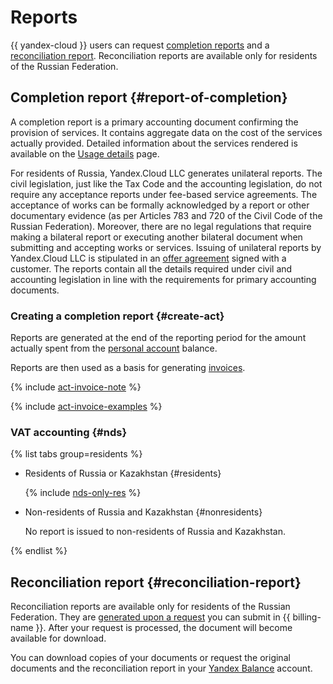 # Reports

{{ yandex-cloud }} users can request [completion reports](##report-of-completion) and a [reconciliation report](#reconciliation-report). Reconciliation reports are available only for residents of the Russian Federation.

## Completion report {#report-of-completion}

A completion report is a primary accounting document confirming the provision of services. It contains aggregate data on the cost of the services actually provided. Detailed information about the services rendered is available on the [Usage details](../operations/check-charges.md) page.

For residents of Russia, Yandex.Cloud LLC generates unilateral reports. The civil legislation, just like the Tax Code and the accounting legislation, do not require any acceptance reports under fee-based service agreements. The acceptance of works can be formally acknowledged by a report or other documentary evidence (as per Articles 783 and 720 of the Civil Code of the Russian Federation). Moreover, there are no legal regulations that require making a bilateral report or executing another bilateral document when submitting and accepting works or services.
Issuing of unilateral reports by Yandex.Cloud LLC is stipulated in an [offer agreement](https://yandex.ru/legal/cloud_oferta/) signed with a customer. The reports contain all the details required under civil and accounting legislation in line with the requirements for primary accounting documents.

### Creating a completion report {#create-act}

Reports are generated at the end of the reporting period for the amount actually spent from the [personal account](../concepts/personal-account.md) balance.

Reports are then used as a basis for generating [invoices](../concepts/invoice.md).

{% include [act-invoice-note](../_includes/act-invoice-note.md) %}


{% include [act-invoice-examples](../_includes/act-invoice-examples.md) %}



### VAT accounting {#nds}

{% list tabs group=residents %}

* Residents of Russia or Kazakhstan {#residents}

   {% include [nds-only-res](../_includes/nds-only-res.md) %}

* Non-residents of Russia and Kazakhstan {#nonresidents}

   No report is issued to non-residents of Russia and Kazakhstan.

{% endlist %}


## Reconciliation report {#reconciliation-report}

Reconciliation reports are available only for residents of the Russian Federation. They are [generated upon a request](../operations/download-reporting-docs) you can submit in {{ billing-name }}. After your request is processed, the document will become available for download.

You can download copies of your documents or request the original documents and the reconciliation report in your [Yandex Balance](https://balance.yandex.com) account.